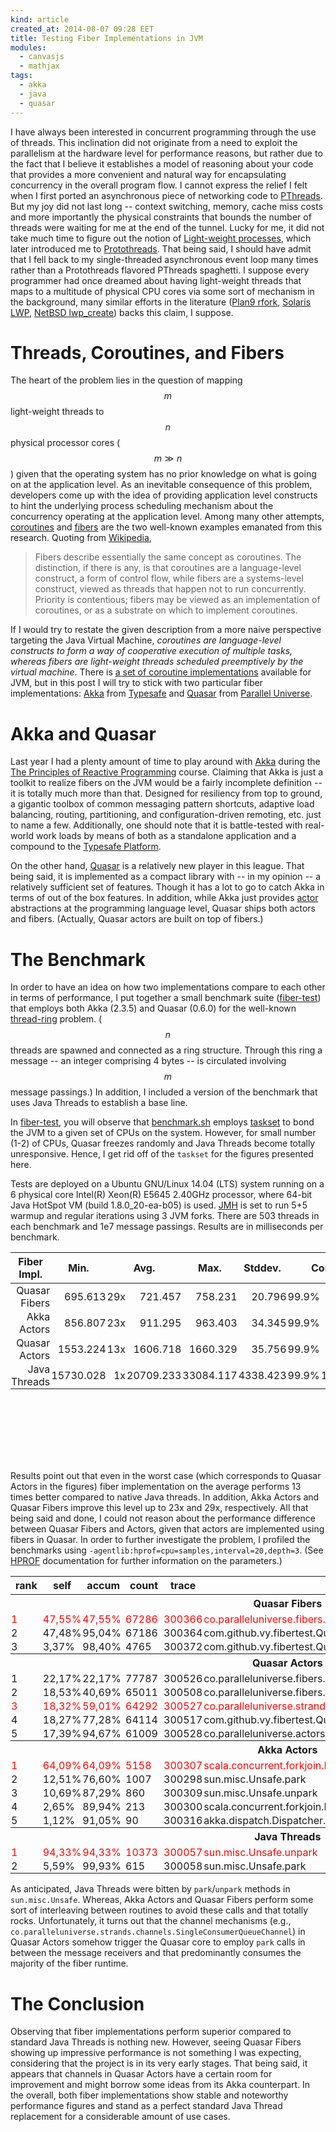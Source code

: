 ```yaml
---
kind: article
created_at: 2014-08-07 09:28 EET
title: Testing Fiber Implementations in JVM
modules:
  - canvasjs
  - mathjax
tags:
  - akka
  - java
  - quasar
---
```


I have always been interested in concurrent programming through the use of
threads. This inclination did not originate from a need to exploit the
parallelism at the hardware level for performance reasons, but rather due to the
fact that I believe it establishes a model of reasoning about your code that
provides a more convenient and natural way for encapsulating concurrency in the
overall program flow. I cannot express the relief I felt when I first ported an
asynchronous piece of networking code to
[PThreads](http://en.wikipedia.org/wiki/POSIX_Threads). But my joy did not last
long -- context switching, memory, cache miss costs and more importantly the
physical constraints that bounds the number of threads were waiting for me at
the end of the tunnel. Lucky for me, it did not take much time to figure out the
notion of [Light-weight
processes](http://en.wikipedia.org/wiki/Light-weight_process), which later
introduced me to [Protothreads](http://dunkels.com/adam/pt/). That being said, I
should have admit that I fell back to my single-threaded asynchronous event loop
many times rather than a Protothreads flavored PThreads spaghetti. I suppose
every programmer had once dreamed about having light-weight threads that maps to
a multitude of physical CPU cores via some sort of mechanism in the background,
many similar efforts in the literature ([Plan9
rfork](http://swtch.com/plan9port/man/man3/rfork.html), [Solaris
LWP](http://www.princeton.edu/~unix/Solaris/troubleshoot/process.html), [NetBSD
lwp_create](http://www.daemon-systems.org/man/_lwp_create.2.html)) backs this
claim, I suppose.

Threads, Coroutines, and Fibers
===============================

The heart of the problem lies in the question of mapping $$m$$ light-weight
threads to $$n$$ physical processor cores ($$m \gg n$$) given that the operating
system has no prior knowledge on what is going on at the application level. As
an inevitable consequence of this problem, developers come up with the idea of
providing application level constructs to hint the underlying process scheduling
mechanism about the concurrency operating at the application level. Among many
other attempts, [coroutines](http://en.wikipedia.org/wiki/Coroutine) and
[fibers](http://en.wikipedia.org/wiki/Fiber_(computer_science)) are the two
well-known examples emanated from this research. Quoting from
[Wikipedia](http://en.wikipedia.org/wiki/Fiber_(computer_science)),

> Fibers describe essentially the same concept as coroutines. The distinction,
> if there is any, is that coroutines are a language-level construct, a form of
> control flow, while fibers are a systems-level construct, viewed as threads
> that happen not to run concurrently. Priority is contentious; fibers may be
> viewed as an implementation of coroutines, or as a substrate on which to
> implement coroutines.

If I would try to restate the given description from a more naive perspective
targeting the Java Virtual Machine, _coroutines are language-level constructs to
form a way of cooperative execution of multiple tasks, whereas fibers are
light-weight threads scheduled preemptively by the virtual machine_. There is [a
set of coroutine
implementations](http://stackoverflow.com/questions/2846428/available-coroutine-libraries-in-java)
available for JVM, but in this post I will try to stick with two particular
fiber implementations: [Akka](http://akka.io/) from
[Typesafe](http://typesafe.com/) and
[Quasar](http://docs.paralleluniverse.co/quasar/) from [Parallel
Universe](http://paralleluniverse.co/).

Akka and Quasar
===============

Last year I had a plenty amount of time to play around with
[Akka](http://akka.io/) during the [The Principles of Reactive
Programming](https://www.coursera.org/course/reactive) course. Claiming that
Akka is just a toolkit to realize fibers on the JVM would be a fairly incomplete
definition -- it is totally much more than that. Designed for resiliency from
top to ground, a gigantic toolbox of common messaging pattern shortcuts,
adaptive load balancing, routing, partitioning, and configuration-driven
remoting, etc. just to name a few. Additionally, one should note that it is
battle-tested with real-world work loads by means of both as a standalone
application and a compound to the [Typesafe
Platform](https://typesafe.com/platform).

On the other hand, [Quasar](http://docs.paralleluniverse.co/quasar/) is a
relatively new player in this league. That being said, it is implemented as a
compact library with -- in my opinion -- a relatively sufficient set of
features. Though it has a lot to go to catch Akka in terms of out of the box
features. In addition, while Akka just provides
[actor](http://en.wikipedia.org/wiki/Actor_model) abstractions at the
programming language level, Quasar ships both actors and fibers. (Actually,
Quasar actors are built on top of fibers.)

The Benchmark
=============

In order to have an idea on how two implementations compare to each other in
terms of performance, I put together a small benchmark suite
([fiber-test](https://github.com/vy/fiber-test/)) that employs both Akka (2.3.5)
and Quasar (0.6.0) for the well-known
[thread-ring](http://www.sics.se/~joe/ericsson/du98024.html) problem. ($$n$$
threads are spawned and connected as a ring structure. Through this ring a
message -- an integer comprising 4 bytes -- is circulated involving $$m$$
message passings.) In addition, I included a version of the benchmark that uses
Java Threads to establish a base line.

In [fiber-test](https://github.com/vy/fiber-test/), you will observe that
[benchmark.sh](https://github.com/vy/fiber-test/blob/master/benchmark.sh)
employs [taskset](http://linux.die.net/man/1/taskset) to bond the JVM to a given
set of CPUs on the system. However, for small number (1-2) of CPUs, Quasar
freezes randomly and Java Threads become totally unresponsive. Hence, I get rid
off of the `taskset` for the figures presented here.

Tests are deployed on a Ubuntu GNU/Linux 14.04 (LTS) system running on a 6
physical core Intel(R) Xeon(R) E5645 2.40GHz processor, where 64-bit Java
HotSpot VM (build 1.8.0_20-ea-b05) is used.
[JMH](http://openjdk.java.net/projects/code-tools/jmh/) is set to run 5+5 warmup
and regular iterations using 3 JVM forks. There are 503 threads in each
benchmark and 1e7 message passings. Results are in milliseconds per benchmark.

<table id="results">
	<thead>
		<tr>
			<th>Fiber Impl.</th>
			<th>Min.</th>
			<th colspan="2">Avg.</th>
			<th>Max.</th>
			<th>Stddev.</th>
			<th colspan="3">Confidence Interval</th>
		</tr>
	</thead>
	<tbody>
		<tr>
			<td>Quasar Fibers</td>
			<td>695.613</td>
			<td>29x</td>
			<td>721.457</td>
			<td>758.231</td>
			<td>20.796</td>
			<td>99.9%</td>
			<td>699.226</td>
			<td>743.689</td>
		</tr>
		<tr>
			<td>Akka Actors</td>
			<td>856.807</td>
			<td>23x</td>
			<td>911.295</td>
			<td>963.403</td>
			<td>34.345</td>
			<td>99.9%</td>
			<td>874.578</td>
			<td>948.012</td>
		</tr>
		<tr>
			<td>Quasar Actors</td>
			<td>1553.224</td>
			<td>13x</td>
			<td>1606.718</td>
			<td>1660.329</td>
			<td>35.756</td>
			<td>99.9%</td>
			<td>1568.492</td>
			<td>1644.943</td>
		</tr>
		<tr>
			<td>Java Threads</td>
			<td>15730.028</td>
			<td>1x</td>
			<td>20709.233</td>
			<td>33084.117</td>
			<td>4338.423</td>
			<td>99.9%</td>
			<td>16071.196</td>
			<td>25347.270</td>
		</tr>
	</tbody>
</table>
<style type="text/css">
table#results tbody tr td { text-align: right; }
table#results thead tr th { text-align: center; }
table#results td { padding: 1px; }
</style>

<div id="chartContainer" style="margin: 0 auto; height: 100px; width: 75%"></div>
<script type="text/javascript">
$(document).ready(function() {
	var chart = new CanvasJS.Chart("chartContainer", {
			backgroundColor: "transparent",
			creditText: null,
			axisX: {
				interval: 1,
				gridThickness: 0,
				labelFontSize: 10,
				labelFontStyle: "normal",
				labelFontWeight: "normal",
				labelFontFamily: "'Arial', sans"
			},
			axisY2: {
				labelFontSize: 10,
				labelFontStyle: "normal",
				labelFontWeight: "normal",
				labelFontFamily: "'Arial', sans",
				interlacedColor: "rgba(1,77,101,.2)",
				gridColor: "rgba(1,77,101,.1)"
			},
			data: [{
				type: "bar",
                name: "companies",
				axisYType: "secondary",
				color: "#014D65",
				dataPoints: [
					{y: 20709.233, label: "Java Threads"},
					{y: 1606.718, label: "Quasar Actors"},
					{y: 911.295, label: "Akka Actors"},
					{y: 721.457, label: "Quasar Fibers"}
				]
			}]
		});
	chart.render();
});
</script>

Results point out that even in the worst case (which corresponds to Quasar
Actors in the figures) fiber implementation on the average performs 13 times
better compared to native Java threads. In addition, Akka Actors and Quasar
Fibers improve this level up to 23x and 29x, respectively. All that being said
and done, I could not reason about the performance difference between Quasar
Fibers and Actors, given that actors are implemented using fibers in Quasar. In
order to further investigate the problem, I profiled the benchmarks using
`-agentlib:hprof=cpu=samples,interval=20,depth=3`. (See
[HPROF](http://docs.oracle.com/javase/7/docs/technotes/samples/hprof.html)
documentation for further information on the parameters.)

<table id="hprof">
	<thead>
		<tr>
			<th>rank</th>
			<th>self</th>
			<th>accum</th>
			<th>count</th>
			<th>trace</th>
			<th>method</th>
		</tr>
	</thead>
	<tbody>
		<tr><th colspan="6">Quasar Fibers</th></tr>
		<tr class="highlight"><td>1</td><td>47,55%</td><td>47,55%</td><td>67286</td><td>300366</td><td>co.paralleluniverse.fibers.Fiber.run1</td></tr>
		<tr><td>2</td><td>47,48%</td><td>95,04%</td><td>67186</td><td>300364</td><td>com.github.vy.fibertest.QuasarFiberRingBenchmark$InternalFiber.run</td></tr>
		<tr><td>3</td><td>3,37%</td><td>98,40%</td><td>4765</td><td>300372</td><td>com.github.vy.fibertest.QuasarFiberRingBenchmark$InternalFiber.run</td></tr>
		<tr><th colspan="6">Quasar Actors</th></tr>
		<tr><td>1</td><td>22,17%</td><td>22,17%</td><td>77787</td><td>300526</td><td>co.paralleluniverse.fibers.Fiber.park1</td></tr>
		<tr><td>2</td><td>18,53%</td><td>40,69%</td><td>65011</td><td>300508</td><td>co.paralleluniverse.fibers.Fiber.run</td></tr>
		<tr class="highlight"><td>3</td><td>18,32%</td><td>59,01%</td><td>64292</td><td>300527</td><td>co.paralleluniverse.strands.channels.SingleConsumerQueueChannel.receive</td></tr>
		<tr><td>4</td><td>18,27%</td><td>77,28%</td><td>64114</td><td>300517</td><td>com.github.vy.fibertest.QuasarActorRingBenchmark$InternalActor.doRun</td></tr>
		<tr><td>5</td><td>17,39%</td><td>94,67%</td><td>61009</td><td>300528</td><td>co.paralleluniverse.actors.ActorRunner.run</td></tr>
		<tr><th colspan="6">Akka Actors</th></tr>
		<tr class="highlight"><td>1</td><td>64,09%</td><td>64,09%</td><td>5158</td><td>300307</td><td>scala.concurrent.forkjoin.ForkJoinPool.runWorker</td></tr>
		<tr><td>2</td><td>12,51%</td><td>76,60%</td><td>1007</td><td>300298</td><td>sun.misc.Unsafe.park</td></tr>
		<tr><td>3</td><td>10,69%</td><td>87,29%</td><td>860</td><td>300309</td><td>sun.misc.Unsafe.unpark</td></tr>
		<tr><td>4</td><td>2,65%</td><td>89,94%</td><td>213</td><td>300300</td><td>scala.concurrent.forkjoin.ForkJoinPool.scan</td></tr>
		<tr><td>5</td><td>1,12%</td><td>91,05%</td><td>90</td><td>300316</td><td>akka.dispatch.Dispatcher.dispatch</td></tr>
		<tr><th colspan="6">Java Threads</th></tr>
		<tr class="highlight"><td>1</td><td>94,33%</td><td>94,33%</td><td>10373</td><td>300057</td><td>sun.misc.Unsafe.unpark</td></tr>
		<tr><td>2</td><td>5,59%</td><td>99,93%</td><td>615</td><td>300058</td><td>sun.misc.Unsafe.park</td></tr>
	</tbody>
</table>
<style type="text/css">
table#hprof tr.highlight td { color: red; }
table#hprof td { padding: 1px; }
</style>

As anticipated, Java Threads were bitten by `park`/`unpark` methods in
`sun.misc.Unsafe`. Whereas, Akka Actors and Quasar Fibers perform some sort of
interleaving between routines to avoid these calls and that totally rocks.
Unfortunately, it turns out that the channel mechanisms (e.g.,
`co.paralleluniverse.strands.channels.SingleConsumerQueueChannel`) in Quasar
Actors somehow trigger the Quasar core to employ `park` calls in between the
message receivers and that predominantly consumes the majority of the fiber
runtime.

The Conclusion
==============

Observing that fiber implementations perform superior compared to standard Java
Threads is nothing new. However, seeing Quasar Fibers showing up impressive
performance is not something I was expecting, considering that the project is in
its very early stages. That being said, it appears that channels in Quasar
Actors have a certain room for improvement and might borrow some ideas from its
Akka counterpart. In the overall, both fiber implementations show stable and
noteworthy performance figures and stand as a perfect standard Java Thread
replacement for a considerable amount of use cases.
